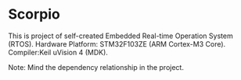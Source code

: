 # Scorpio
This is project of self-created Embedded Real-time Operation System (RTOS).
Hardware Platform: STM32F103ZE (ARM Cortex-M3 Core).
Compiler:Keil uVision 4 (MDK).

Note: Mind the dependency relationship in the project.
